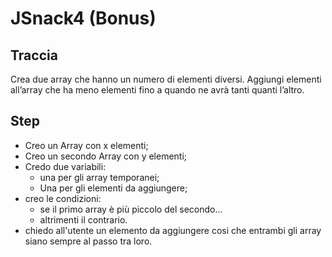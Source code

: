 # JSnack4 (Bonus)

## Traccia

Crea due array che hanno un numero di elementi diversi. Aggiungi elementi all’array che ha meno elementi fino a quando ne avrà tanti quanti l’altro.

## Step

- Creo un Array con x elementi;
- Creo un secondo Array con y elementi;
- Credo due variabili:
  - una per gli array temporanei;
  - Una per gli elementi da aggiungere;
- creo le condizioni:
  - se il primo array è più piccolo del secondo...
  - altrimenti il contrario.
- chiedo all'utente un elemento da aggiungere cosi che entrambi gli array siano sempre al passo tra loro.
